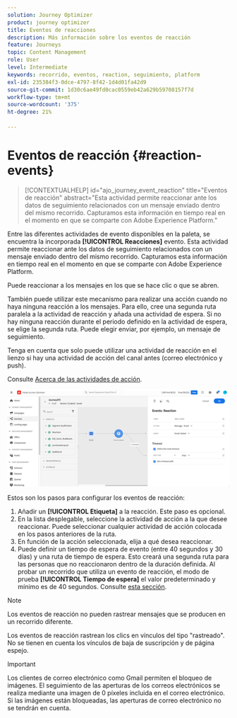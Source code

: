 ```yaml
---
solution: Journey Optimizer
product: journey optimizer
title: Eventos de reacciones
description: Más información sobre los eventos de reacción
feature: Journeys
topic: Content Management
role: User
level: Intermediate
keywords: recorrido, eventos, reaction, seguimiento, platform
exl-id: 235384f3-0dce-4797-8f42-1d4d01fa42d9
source-git-commit: 1d30c6ae49fd0cac0559eb42a629b59708157f7d
workflow-type: tm+mt
source-wordcount: '375'
ht-degree: 21%

---
```


# Eventos de reacción {#reaction-events}

>[!CONTEXTUALHELP]
>id="ajo_journey_event_reaction"
>title="Eventos de reacción"
>abstract="Esta actividad permite reaccionar ante los datos de seguimiento relacionados con un mensaje enviado dentro del mismo recorrido. Capturamos esta información en tiempo real en el momento en que se comparte con Adobe Experience Platform."

Entre las diferentes actividades de evento disponibles en la paleta, se encuentra la incorporada **[!UICONTROL Reacciones]** evento. Esta actividad permite reaccionar ante los datos de seguimiento relacionados con un mensaje enviado dentro del mismo recorrido. Capturamos esta información en tiempo real en el momento en que se comparte con Adobe Experience Platform.

Puede reaccionar a los mensajes en los que se hace clic o que se abren.

También puede utilizar este mecanismo para realizar una acción cuando no haya ninguna reacción a los mensajes. Para ello, cree una segunda ruta paralela a la actividad de reacción y añada una actividad de espera. Si no hay ninguna reacción durante el periodo definido en la actividad de espera, se elige la segunda ruta. Puede elegir enviar, por ejemplo, un mensaje de seguimiento.

Tenga en cuenta que solo puede utilizar una actividad de reacción en el lienzo si hay una actividad de acción del canal antes (correo electrónico y push).

Consulte [Acerca de las actividades de acción](../building-journeys/about-journey-activities.md#action-activities).

![](assets/journey45.png)

Estos son los pasos para configurar los eventos de reacción:

1. Añadir un **[!UICONTROL Etiqueta]** a la reacción. Este paso es opcional.
1. En la lista desplegable, seleccione la actividad de acción a la que desee reaccionar. Puede seleccionar cualquier actividad de acción colocada en los pasos anteriores de la ruta.
1. En función de la acción seleccionada, elija a qué desea reaccionar.
1. Puede definir un tiempo de espera de evento (entre 40 segundos y 30 días) y una ruta de tiempo de espera. Esto creará una segunda ruta para las personas que no reaccionaron dentro de la duración definida. Al probar un recorrido que utiliza un evento de reacción, el modo de prueba **[!UICONTROL Tiempo de espera]** el valor predeterminado y mínimo es de 40 segundos. Consulte [esta sección](../building-journeys/testing-the-journey.md).

>[!NOTE]
>
>
>Los eventos de reacción no pueden rastrear mensajes que se producen en un recorrido diferente.
>
>Los eventos de reacción rastrean los clics en vínculos del tipo &quot;rastreado&quot;. No se tienen en cuenta los vínculos de baja de suscripción y de página espejo.

>[!IMPORTANT]
>
>Los clientes de correo electrónico como Gmail permiten el bloqueo de imágenes. El seguimiento de las aperturas de los correos electrónicos se realiza mediante una imagen de 0 píxeles incluida en el correo electrónico. Si las imágenes están bloqueadas, las aperturas de correo electrónico no se tendrán en cuenta.
